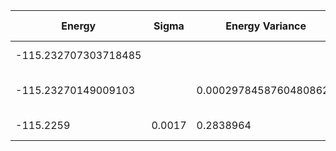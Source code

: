 | Energy               | Sigma  | Energy Variance        | DOF | Method                                                       | Data Repository |
|----------------------|--------|------------------------|-----|--------------------------------------------------------------|-----------------|
| -115.232707303718485 |        |                        | 36  | Exact diagonalization                                        |                 |
| -115.23270149009103  |        | 0.00029784587604808627 | 36  | DMRG (bond dimension = 1024)                                 |                 |
| -115.2259            | 0.0017 | 0.2838964              | 36  | RBM (alpha = 1)                                              |                 |
